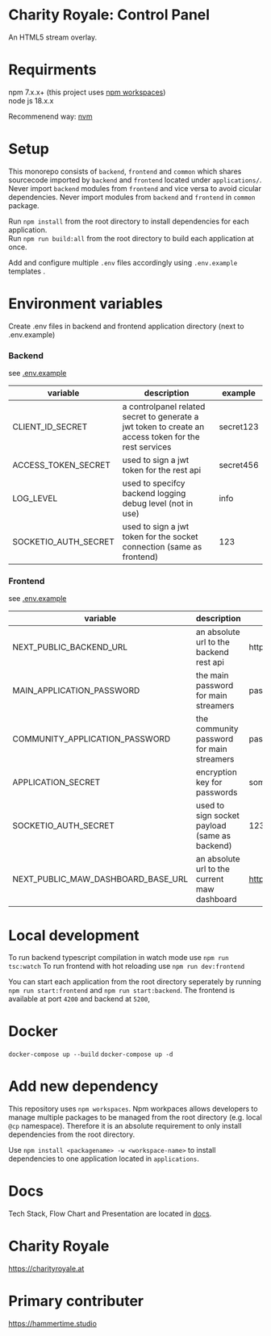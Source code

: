 # Charity Royale: Control Panel

An HTML5 stream overlay.

# Requirments

npm 7.x.x+ (this project uses [npm workspaces](https://docs.npmjs.com/cli/v7/using-npm/workspaces))  
node js 18.x.x

Recommenend way: [nvm](https://github.com/nvm-sh/nvm)

# Setup

This monorepo consists of `backend`, `frontend` and `common` which shares sourcecode imported by `backend` and `frontend` located under `applications/`.  
Never import `backend` modules from `frontend` and vice versa to avoid cicular dependencies. Never import modules from `backend` and `frontend` in `common` package.

Run `npm install` from the root directory to install dependencies for each application.  
Run `npm run build:all` from the root directory to build each application at once.

Add and configure multiple `.env` files accordingly using `.env.example` templates .

# Environment variables

Create .env files in backend and frontend application directory (next to .env.example)

### Backend

see [.env.example](applications/backend/.env.example)

| variable             | description                                                                                           | example   |
| -------------------- | ----------------------------------------------------------------------------------------------------- | --------- |
| CLIENT_ID_SECRET     | a controlpanel related secret to generate a jwt token to create an access token for the rest services | secret123 |
| ACCESS_TOKEN_SECRET  | used to sign a jwt token for the rest api                                                             | secret456 |
| LOG_LEVEL            | used to specifcy backend logging debug level (not in use)                                             | info      |
| SOCKETIO_AUTH_SECRET | used to sign a jwt token for the socket connection (same as frontend)                                 | 123       |

### Frontend

see [.env.example](applications/frontend/.env.example)

| variable                           | description                                   | example                                              |
| ---------------------------------- | --------------------------------------------- | ---------------------------------------------------- |
| NEXT_PUBLIC_BACKEND_URL            | an absolute url to the backend rest api       | http://localhost:5200                                |
| MAIN_APPLICATION_PASSWORD          | the main password for main streamers          | password123                                          |
| COMMUNITY_APPLICATION_PASSWORD     | the community password for main streamers     | password456                                          |
| APPLICATION_SECRET                 | encryption key for passwords                  | someverylongsecretthatislongerthan32charactersplease |
| SOCKETIO_AUTH_SECRET               | used to sign socket payload (same as backend) | 123                                                  |
| NEXT_PUBLIC_MAW_DASHBOARD_BASE_URL | an absolute url to the current maw dashboard  | https://charityroyale.at                             |

# Local development

To run backend typescript compilation in watch mode use `npm run tsc:watch`
To run frontend with hot reloading use `npm run dev:frontend`

You can start each application from the root directory seperately by running `npm run start:frontend` and `npm run start:backend`.
The frontend is available at port `4200` and backend at `5200`,

# Docker

`docker-compose up --build`
`docker-compose up -d`

# Add new dependency

This repository uses `npm workspaces`. Npm workpaces allows developers to manage multiple packages to be managed from the root directory (e.g. local `@cp` namespace).
Therefore it is an absolute requirement to only install dependencies from the root directory.

Use `npm install <packagename> -w <workspace-name>` to install dependencies to one application located in `applications`.

# Docs

Tech Stack, Flow Chart and Presentation are located in [docs](docs).

# Charity Royale

https://charityroyale.at

# Primary contributer

https://hammertime.studio
